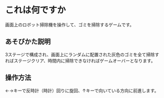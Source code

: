 # これは何ですか
画面上のロボット掃除機を操作して、ゴミを掃除するゲームです。

## あそびかた説明
3ステージで構成され、画面上にランダムに配置された灰色のゴミを全て掃除すればステージクリア、時間内に掃除できなければゲームオーバーとなります。

## 操作方法
←→キーで反時計（時計）回りに旋回、↑キーで向いている方向に前進します。

